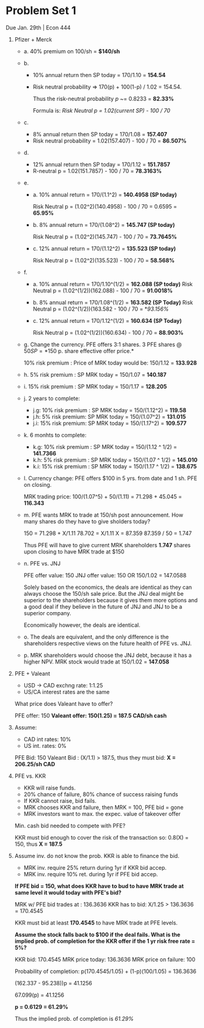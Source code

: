 # Problem Set 1

Due Jan. 29th | Econ 444

1. Pfizer + Merck
	- a. 40% premium on 100/sh = **$140/sh**
	- b. 
		- 10% annual return then SP today = 170/1.10 = **154.54**
		- Risk neutral probability => 170(p) + 100(1-p) / 1.02 = 154.54.
		
			Thus the risk-neutral probability *p* ~= 0.8233 = **82.33%**
		
			Formula is: *Risk Neutral p = 1.02(current SP) - 100 / 70*
	- c. 
		- 8% annual return then SP today = 170/1.08 = **157.407**
		- Risk neutral probability = 1.02(157.407) - 100 / 70 = **86.507%**
	- d. 
		- 12% annual return then SP today = 170/1.12 = **151.7857**
		- R-neutral p = 1.02(151.7857) - 100 / 70 = **78.3163%**
	- e. 
		- a. 10% annual return = 170/(1.1^2) = **140.4958 (SP today)**
		
			Risk Neutral p = (1.02^2)(140.4958) - 100 / 70 = 0.6595 = **65.95%**
		- b. 8% annual return = 170/(1.08^2) = **145.747 (SP today)**
		
			Risk Neutral p = (1.02^2)(145.747) - 100 / 70 = **73.7645%**
		- c. 12% annual return = 170/(1.12^2) = **135.523 (SP today)**
			
			Risk Neutral p = (1.02^2)(135.523) - 100 / 70 = **58.568%**
	- f. 
		- a. 10% annual return = 170/1.10^(1/2) = **162.088 (SP today)**
			Risk Neutral p = (1.02^(1/2))(162.088) - 100 / 70 = **91.0018%**
		- b. 8% annual return = 170/1.08^(1/2) = **163.582 (SP Today)**
			Risk Neutral p = (1.02^(1/2))(163.582 - 100 / 70 = **93.156%*

		- c. 12% annual return = 170/1.12^(1/2) = **160.634 (SP Today)**

			Risk Neutral p = (1.02^(1/2))(160.634) - 100 / 70 = **88.903%**
	- g. Change the currency. PFE offers 3:1 shares. 3 PFE shares @ $50 SP = *$150 p. share effective offer price.* 

		10% risk premium : Price of MRK today would be: 150/1.12 = **133.928**
		
	- h. 5% risk premium : SP MRK today = 150/1.07 = **140.187**
	- i. 15% risk premium : SP MRK today = 150/1.17 = **128.205**
	- j. 2 years to complete:
		- j.g: 10% risk premium : SP MRK today = 150/(1.12^2) = **119.58**
		- j.h: 5% risk premium: SP MRK today = 150/(1.07^2) = **131.015**
		- j.i: 15% risk premium: SP MRK today = 150/(1.17^2) = **109.577**
	- k. 6 monhts to complete:
		- k.g: 10% risk premium : SP MRK today = 150/(1.12 ^ 1/2) = **141.7366**
		- k.h: 5% risk premium : SP MRK today = 150/(1.07 ^ 1/2) = **145.010**
		- k.i: 15% risk premium : SP MRK today = 150/(1.17 ^ 1/2) = **138.675**
	- l. Currency change: PFE offers $100 in 5 yrs. from date and 1 sh. PFE on closing.
	
		MRK trading price: 100/(1.07^5) + 50/(1.11) = 71.298 + 45.045 = **116.343** 
	- m. PFE wants MRK to trade at 150/sh post announcement. How many shares do they have to give sholders today?
	
		150 = 71.298 + X/1.11
		78.702 = X/1.11
		X = 87.359
		87.359 / 50 = 1.747

		Thus PFE will have to give current MRK shareholders **1.747** shares upon closing to have MRK trade at $150
	- n. PFE vs. JNJ
		
		PFE offer value: 150
		JNJ offer value: 150 OR 150/1.02 = 147.0588

		Solely based on the economics, the deals are identical as they can always choose the 150/sh sale price. But the JNJ deal might be superior to the shareholders because it gives them more options and a good deal if they believe in the future of JNJ and JNJ to be a superior company. 

		Economically however, the deals are identical.
	- o. The deals are equivalent, and the only difference is the shareholders respective views on the future health of PFE vs. JNJ.
	- p. MRK shareholders would choose the JNJ debt, because it has a higher NPV. MRK stock would trade at 150/1.02 = **147.058**


2. PFE + Valeant
	- USD -> CAD exchng rate: 1:1.25
	- US/CA interest rates are the same 
	
	What price does Valeant have to offer?

	PFE offer: 150
	**Valeant offer: 150(1.25) = 187.5 CAD/sh cash**
 
3. Assume:
	- CAD int rates: 10%
	- US int. rates: 0%
	
	PFE Bid: 150
	Valeant Bid : (X/1.1) > 187.5, thus they must bid: **X = 206.25/sh CAD**

4. PFE vs. KKR
	- KKR will raise funds. 
	- 20% chance of failure, 80% chance of success raising funds
	- If KKR cannot raise, bid fails.
	- MRK chooses KKR and failure, then MRK = 100, PFE bid = gone
	- MRK investors want to max. the expec. value of takeover offer

	Min. cash bid needed to compete with PFE?

	KKR must bid enough to cover the risk of the transaction so: 0.8(X) = 150, thus **X = 187.5**

5. Assume inv. do not know the prob. KKR is able to finance the bid. 
	- MRK inv. require 25% return during 1yr if KKR bid accep.
	- MRK inv. require 10% ret. during 1yr if PFE bid accep.

	**If PFE bid = 150, what does KKR have to bud to have MRK trade at same level it would today with PFE's bid?**

	MRK w/ PFE bid trades at : 136.3636
	KKR has to bid: X/1.25 > 136.3636 = 170.4545

	KKR must bid at least **170.4545** to have MRK trade at PFE levels.

	

	**Assume the stock falls back to $100 if the deal fails. What is the implied prob. of completion for the KKR offer if the 1 yr risk free rate = 5%?**

	KKR bid: 170.4545
	MRK price today: 136.3636
	MRK price on failure: 100

	Probability of completion: p(170.4545/1.05) + (1-p)(100/1.05) = 136.3636

	(162.337 - 95.238))p = 41.1256

	67.099(p) = 41.1256

	**p = 0.6129  = 61.29%**

	Thus the implied prob. of completion is *61.29%*
